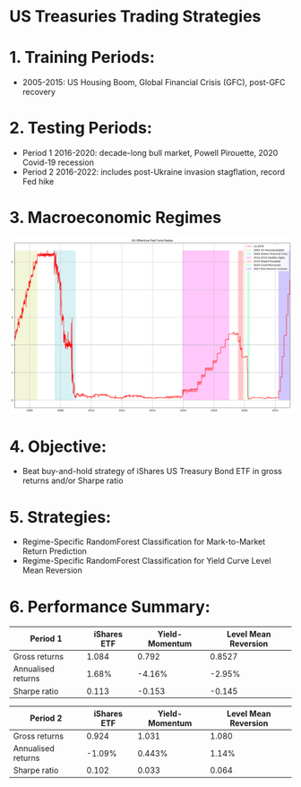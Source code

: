 # US Treasuries Trading Strategies

# 1. Training Periods:
- 2005-2015: US Housing Boom, Global Financial Crisis (GFC), post-GFC recovery

# 2. Testing Periods:
- Period 1 2016-2020: decade-long bull market, Powell Pirouette, 2020 Covid-19 recession
- Period 2 2016-2022: includes post-Ukraine invasion stagflation, record Fed hike

# 3. Macroeconomic Regimes

![alt text](https://github.com/Lzhenghong/Quant-Projects/blob/main/UST/US%20EFFR%20chart.png)

# 4. Objective:
- Beat buy-and-hold strategy of iShares US Treasury Bond ETF in gross returns and/or Sharpe ratio

# 5. Strategies:
- Regime-Specific RandomForest Classification for Mark-to-Market Return Prediction
- Regime-Specific RandomForest Classification for Yield Curve Level Mean Reversion

# 6. Performance Summary:

|Period 1|iShares ETF|Yield-Momentum|Level Mean Reversion|
|---|---|---|---|
|Gross returns|1.084|0.792|0.8527|
|Annualised returns|1.68%|-4.16%|-2.95%|
|Sharpe ratio|0.113|-0.153|-0.145|

|Period 2|iShares ETF|Yield-Momentum|Level Mean Reversion|
|---|---|---|---|
|Gross returns|0.924|1.031|1.080|
|Annualised returns|-1.09%|0.443%|1.14%|
|Sharpe ratio|0.102|0.033|0.064|